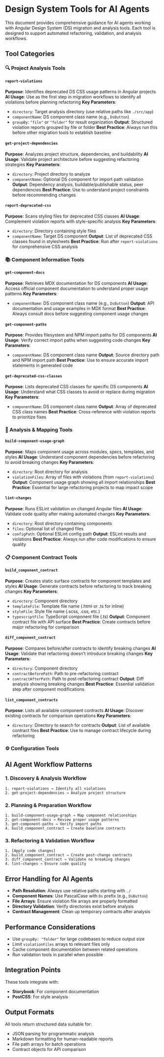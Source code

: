 # Design System Tools for AI Agents

This document provides comprehensive guidance for AI agents working with Angular Design System (DS) migration and analysis tools. Each tool is designed to support automated refactoring, validation, and analysis workflows.

## Tool Categories

### 🔍 Project Analysis Tools

#### `report-violations`
**Purpose**: Identifies deprecated DS CSS usage patterns in Angular projects
**AI Usage**: Use as the first step in migration workflows to identify all violations before planning refactoring
**Key Parameters**:
- `directory`: Target analysis directory (use relative paths like `./src/app`)
- `componentName`: DS component class name (e.g., `DsButton`)
- `groupBy`: `"file"` or `"folder"` for result organization
**Output**: Structured violation reports grouped by file or folder
**Best Practice**: Always run this before other migration tools to establish baseline

#### `get-project-dependencies`
**Purpose**: Analyzes project structure, dependencies, and buildability
**AI Usage**: Validate project architecture before suggesting refactoring strategies
**Key Parameters**:
- `directory`: Project directory to analyze
- `componentName`: Optional DS component for import path validation
**Output**: Dependency analysis, buildable/publishable status, peer dependencies
**Best Practice**: Use to understand project constraints before recommending changes

#### `report-deprecated-css`
**Purpose**: Scans styling files for deprecated CSS classes
**AI Usage**: Complement violation reports with style-specific analysis
**Key Parameters**:
- `directory`: Directory containing style files
- `componentName`: Target DS component
**Output**: List of deprecated CSS classes found in stylesheets
**Best Practice**: Run after `report-violations` for comprehensive CSS analysis

### 📚 Component Information Tools

#### `get-component-docs`
**Purpose**: Retrieves MDX documentation for DS components
**AI Usage**: Access official component documentation to understand proper usage patterns
**Key Parameters**:
- `componentName`: DS component class name (e.g., `DsButton`)
**Output**: API documentation and usage examples in MDX format
**Best Practice**: Always consult docs before suggesting component usage changes

#### `get-component-paths`
**Purpose**: Provides filesystem and NPM import paths for DS components
**AI Usage**: Verify correct import paths when suggesting code changes
**Key Parameters**:
- `componentName`: DS component class name
**Output**: Source directory path and NPM import path
**Best Practice**: Use to ensure accurate import statements in generated code

#### `get-deprecated-css-classes`
**Purpose**: Lists deprecated CSS classes for specific DS components
**AI Usage**: Understand what CSS classes to avoid or replace during migration
**Key Parameters**:
- `componentName`: DS component class name
**Output**: Array of deprecated CSS class names
**Best Practice**: Cross-reference with violation reports to prioritize fixes

### 🔗 Analysis & Mapping Tools

#### `build-component-usage-graph`
**Purpose**: Maps component usage across modules, specs, templates, and styles
**AI Usage**: Understand component dependencies before refactoring to avoid breaking changes
**Key Parameters**:
- `directory`: Root directory for analysis
- `violationFiles`: Array of files with violations (from `report-violations`)
**Output**: Component usage graph showing all import relationships
**Best Practice**: Essential for large refactoring projects to map impact scope

#### `lint-changes`
**Purpose**: Runs ESLint validation on changed Angular files
**AI Usage**: Validate code quality after making automated changes
**Key Parameters**:
- `directory`: Root directory containing components
- `files`: Optional list of changed files
- `configPath`: Optional ESLint config path
**Output**: ESLint results and violations
**Best Practice**: Always run after code modifications to ensure quality

### 📋 Component Contract Tools

#### `build_component_contract`
**Purpose**: Creates static surface contracts for component templates and styles
**AI Usage**: Generate contracts before refactoring to track breaking changes
**Key Parameters**:
- `directory`: Component directory
- `templateFile`: Template file name (.html or .ts for inline)
- `styleFile`: Style file name (.scss, .css, etc.)
- `typescriptFile`: TypeScript component file (.ts)
**Output**: Component contract file with API surface
**Best Practice**: Create contracts before major refactoring for comparison

#### `diff_component_contract`
**Purpose**: Compares before/after contracts to identify breaking changes
**AI Usage**: Validate that refactoring doesn't introduce breaking changes
**Key Parameters**:
- `directory`: Component directory
- `contractBeforePath`: Path to pre-refactoring contract
- `contractAfterPath`: Path to post-refactoring contract
**Output**: Diff analysis showing breaking changes
**Best Practice**: Essential validation step after component modifications

#### `list_component_contracts`
**Purpose**: Lists all available component contracts
**AI Usage**: Discover existing contracts for comparison operations
**Key Parameters**:
- `directory`: Directory to search for contracts
**Output**: List of available contract files
**Best Practice**: Use to manage contract lifecycle during refactoring

### ⚙️ Configuration Tools

## AI Agent Workflow Patterns

### 1. Discovery & Analysis Workflow
```
1. report-violations → Identify all violations
2. get-project-dependencies → Analyze project structure
```

### 2. Planning & Preparation Workflow
```
1. build-component-usage-graph → Map component relationships
2. get-component-docs → Review proper usage patterns
3. get-component-paths → Verify import paths
4. build_component_contract → Create baseline contracts
```

### 3. Refactoring & Validation Workflow
```
1. [Apply code changes]
2. build_component_contract → Create post-change contracts
3. diff_component_contract → Validate no breaking changes
4. lint-changes → Ensure code quality
```

## Error Handling for AI Agents

- **Path Resolution**: Always use relative paths starting with `./`
- **Component Names**: Use PascalCase with `Ds` prefix (e.g., `DsButton`)
- **File Arrays**: Ensure violation file arrays are properly formatted
- **Directory Validation**: Verify directories exist before analysis
- **Contract Management**: Clean up temporary contracts after analysis

## Performance Considerations

- Use `groupBy: "folder"` for large codebases to reduce output size
- Limit `violationFiles` arrays to relevant files only
- Cache component documentation between related operations
- Run validation tools in parallel when possible

## Integration Points

These tools integrate with:
- **Storybook**: For component documentation
- **PostCSS**: For style analysis

## Output Formats

All tools return structured data suitable for:
- JSON parsing for programmatic analysis
- Markdown formatting for human-readable reports
- File path arrays for batch operations
- Contract objects for API comparison 